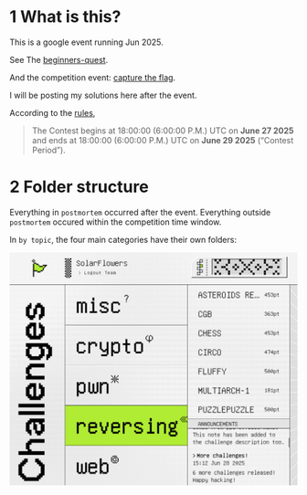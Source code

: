 # 1 What is this?

This is a google event running Jun 2025.

See The [beginners-quest](https://capturetheflag.withgoogle.com/beginners-quest).

And the competition event: [capture the flag](https://capturetheflag.withgoogle.com/).

I will be posting my solutions here after the event.

According to the [rules](https://capturetheflag.withgoogle.com/rules),

 > 
 > The Contest begins at 18:00:00 (6:00:00 P.M.) UTC on **June 27
 > 2025** and ends at 18:00:00 (6:00:00 P.M.) UTC on **June 29 2025** (“Contest Period”).

# 2 Folder structure

Everything in `postmortem` occurred after the event. Everything outside `postmortem` occured within the competition time window.

In `by topic`, the four main categories have their own folders:

![Pasted image 20250628205214.png](../../../../../../../attachments/Pasted%20image%2020250628205214.png)
